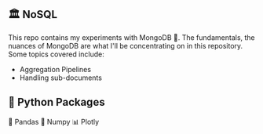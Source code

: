 ## :classical_building: NoSQL 
This repo contains my experiments with MongoDB :seedling:. The fundamentals, the nuances of MongoDB are what I'll be concentrating on in this repository. Some topics covered include:
* Aggregation Pipelines
* Handling sub-documents


## :gift: Python Packages
 :panda_face: Pandas 
 :1234: Numpy 
 :bar_chart: Plotly 

